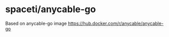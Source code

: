 spaceti/anycable-go
===================

Based on anycable-go image https://hub.docker.com/r/anycable/anycable-go